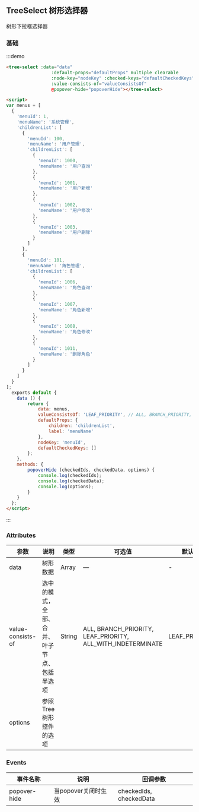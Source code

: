 <script>
var menus = [
  {
    'menuId': 1,
    'menuName': '系统管理',
    'childrenList': [
      {
        'menuId': 100,
        'menuName': '用户管理',
        'childrenList': [
          {
            'menuId': 1000,
            'menuName': '用户查询'
          },
          {
            'menuId': 1001,
            'menuName': '用户新增'
          },
          {
            'menuId': 1002,
            'menuName': '用户修改'
          },
          {
            'menuId': 1003,
            'menuName': '用户删除'
          }
        ]
      },
      {
        'menuId': 101,
        'menuName': '角色管理',
        'childrenList': [
          {
            'menuId': 1006,
            'menuName': '角色查询'
          },
          {
            'menuId': 1007,
            'menuName': '角色新增'
          },
          {
            'menuId': 1008,
            'menuName': '角色修改'
          },
          {
            'menuId': 1011,
            'menuName': '删除角色'
          }
        ]
      }
    ]
  }
];
  module.exports = {
    data () {
        return {
            data: menus,
            valueConsistsOf: 'LEAF_PRIORITY', // ALL, BRANCH_PRIORITY, LEAF_PRIORITY, ALL_WITH_INDETERMINATE
            defaultProps: {
                children: 'childrenList',
                label: 'menuName'
            },
            nodeKey: 'menuId',
            defaultCheckedKeys: []
        };
    },
    methods: {
        popoverHide (checkedIds, checkedData, options) {
            console.log(checkedIds);
            console.log(checkedData);
            console.log(options); 
        }
    }
  };
</script>

## TreeSelect 树形选择器

树形下拉框选择器

### 基础

:::demo
```html
<tree-select :data="data"
                 :default-props="defaultProps" multiple clearable
                 :node-key="nodeKey" :checked-keys="defaultCheckedKeys"
                 :value-consists-of="valueConsistsOf"
                 @popover-hide="popoverHide"></tree-select>

<script>
var menus = [
  {
    'menuId': 1,
    'menuName': '系统管理',
    'childrenList': [
      {
        'menuId': 100,
        'menuName': '用户管理',
        'childrenList': [
          {
            'menuId': 1000,
            'menuName': '用户查询'
          },
          {
            'menuId': 1001,
            'menuName': '用户新增'
          },
          {
            'menuId': 1002,
            'menuName': '用户修改'
          },
          {
            'menuId': 1003,
            'menuName': '用户删除'
          }
        ]
      },
      {
        'menuId': 101,
        'menuName': '角色管理',
        'childrenList': [
          {
            'menuId': 1006,
            'menuName': '角色查询'
          },
          {
            'menuId': 1007,
            'menuName': '角色新增'
          },
          {
            'menuId': 1008,
            'menuName': '角色修改'
          },
          {
            'menuId': 1011,
            'menuName': '删除角色'
          }
        ]
      }
    ]
  }
];
  exports default {
    data () {
        return {
            data: menus,
            valueConsistsOf: 'LEAF_PRIORITY', // ALL, BRANCH_PRIORITY, LEAF_PRIORITY, ALL_WITH_INDETERMINATE
            defaultProps: {
                children: 'childrenList',
                label: 'menuName'
            },
            nodeKey: 'menuId',
            defaultCheckedKeys: []
        };
    },
    methods: {
        popoverHide (checkedIds, checkedData, options) {
            console.log(checkedIds);
            console.log(checkedData);
            console.log(options); 
        }
    }
  };
</script>
```
:::

### Attributes
| 参数      | 说明          | 类型      | 可选值                           | 默认值  |
|---------- |-------------- |---------- |------------------------------ | ------ |
| data     | 树形数据           | Array    |  —                            | -   |
| value-consists-of  | 选中的模式，全部、合并、叶子节点、包括半选项 | String    | ALL, BRANCH_PRIORITY, LEAF_PRIORITY, ALL_WITH_INDETERMINATE | LEAF_PRIORITY  |
| options  | 参照 Tree 树形控件的选项 |


### Events
| 事件名称   | 说明           | 回调参数   |
|---------- |-------------- |---------- |
| popover-hide      | 当popover关闭时生效 | checkedIds, checkedData      |

